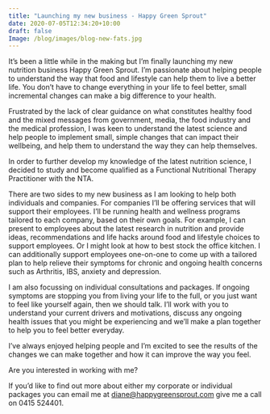 ```yaml
---
title: "Launching my new business - Happy Green Sprout"
date: 2020-07-05T12:34:20+10:00
draft: false
Image: /blog/images/blog-new-fats.jpg
---
```






It’s been a little while in the making but I’m finally launching my new nutrition business Happy Green Sprout. I’m passionate about helping people to understand the way that food and lifestyle can help them to live a better life. You don’t have to change everything in your life to feel better, small incremental changes can make a big difference to your health.

Frustrated by the lack of clear guidance on what constitutes healthy food and the mixed messages from government, media, the food industry and the medical profession, I was keen to understand the latest science and help people to implement small, simple changes that can impact their wellbeing, and help them to understand the way they can help themselves. 

In order to further develop my knowledge of the latest nutrition science, I decided to study and become qualified as a Functional Nutritional Therapy Practitioner with the NTA.

There are two sides to my new business as I am looking to help both individuals and companies. For companies I’ll be offering services that will support their employees. I’ll be running health and wellness programs tailored to each company, based on their own goals. For example, I can present to employees about the latest research in nutrition and provide ideas, recommendations and life hacks around food and lifestyle choices to support employees. Or I might look at how to best stock the office kitchen. I can additionally support employees one-on-one to come up with a tailored plan to help relieve their symptoms for chronic and ongoing health concerns such as Arthritis, IBS, anxiety and depression.

I am also focussing on individual consultations and packages. If ongoing symptoms are stopping you from living your life to the full, or you just want to feel like yourself again, then we should talk. I’ll work with you to understand your current drivers and motivations, discuss any ongoing health issues that you might be experiencing and we’ll make a plan together to help you to feel better everyday.

I’ve always enjoyed helping people and I’m excited to see the results of the changes we can make together and how it can improve the way you feel. 

Are you interested in working with me?

If you’d like to find out more about either my corporate or individual packages you can email me at diane@happygreensprout.com give me a call on 0415 524401.


